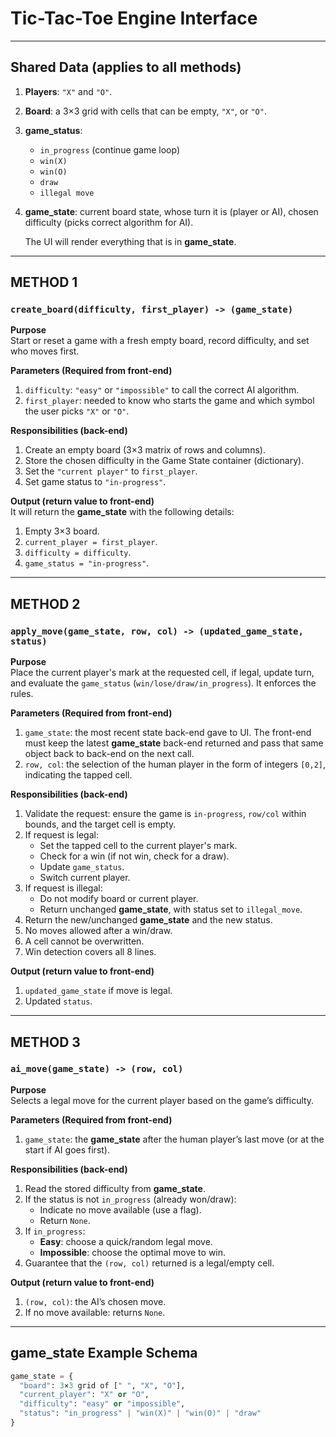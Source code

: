 # Tic-Tac-Toe Engine Interface

---

## Shared Data (applies to all methods)
1. **Players**: `"X"` and `"O"`.
2. **Board**: a 3×3 grid with cells that can be empty, `"X"`, or `"O"`.
3. **game_status**:  
   - `in_progress` (continue game loop)  
   - `win(X)`  
   - `win(O)`  
   - `draw`  
   - `illegal move`
4. **game_state**: current board state, whose turn it is (player or AI), chosen difficulty (picks correct algorithm for AI).  

   The UI will render everything that is in **game_state**.

---

## METHOD 1  
### `create_board(difficulty, first_player) -> (game_state)`

**Purpose**  
Start or reset a game with a fresh empty board, record difficulty, and set who moves first.

**Parameters (Required from front-end)**  
1. `difficulty`: `"easy"` or `"impossible"` to call the correct AI algorithm.  
2. `first_player`: needed to know who starts the game and which symbol the user picks `"X"` or `"O"`.


**Responsibilities (back-end)**  
1. Create an empty board (3×3 matrix of rows and columns).  
2. Store the chosen difficulty in the Game State container (dictionary).  
3. Set the `"current player"` to `first_player`.  
4. Set game status to `"in-progress"`.  

**Output (return value to front-end)**  
It will return the **game_state** with the following details:  
1. Empty 3×3 board.  
2. `current_player = first_player`.  
3. `difficulty = difficulty`.  
4. `game_status = "in-progress"`.  

---

## METHOD 2  
### `apply_move(game_state, row, col) -> (updated_game_state, status)`

**Purpose**  
Place the current player's mark at the requested cell, if legal, update turn, and evaluate the `game_status` (`win/lose/draw/in_progress`). It enforces the rules.

**Parameters (Required from front-end)**  
1. `game_state`: the most recent state back-end gave to UI. The front-end must keep the latest **game_state** back-end returned and pass that same object back to back-end on the next call.  
2. `row, col`: the selection of the human player in the form of integers `[0,2]`, indicating the tapped cell.  

**Responsibilities (back-end)**  
1. Validate the request: ensure the game is `in-progress`, `row/col` within bounds, and the target cell is empty.  
2. If request is legal:  
   - Set the tapped cell to the current player's mark.  
   - Check for a win (if not win, check for a draw).  
   - Update `game_status`.  
   - Switch current player.  
3. If request is illegal:  
   - Do not modify board or current player.  
   - Return unchanged **game_state**, with status set to `illegal_move`.  
4. Return the new/unchanged **game_state** and the new status.  
5. No moves allowed after a win/draw.  
6. A cell cannot be overwritten.  
7. Win detection covers all 8 lines.  

**Output (return value to front-end)**  
1. `updated_game_state` if move is legal.  
2. Updated `status`.  

---

## METHOD 3  
### `ai_move(game_state) -> (row, col)`

**Purpose**  
Selects a legal move for the current player based on the game’s difficulty.

**Parameters (Required from front-end)**  
1. `game_state`: the **game_state** after the human player’s last move (or at the start if AI goes first).  

**Responsibilities (back-end)**  
1. Read the stored difficulty from **game_state**.  
2. If the status is not `in_progress` (already won/draw):  
   - Indicate no move available (use a flag).  
   - Return `None`.  
3. If `in_progress`:  
   - **Easy**: choose a quick/random legal move.  
   - **Impossible**: choose the optimal move to win.  
4. Guarantee that the `(row, col)` returned is a legal/empty cell.  

**Output (return value to front-end)**  
1. `(row, col)`: the AI’s chosen move.  
2. If no move available: returns `None`.  

---

## game_state Example Schema

```python
game_state = {
  "board": 3×3 grid of [" ", "X", "O"],
  "current_player": "X" or "O",
  "difficulty": "easy" or "impossible",
  "status": "in_progress" | "win(X)" | "win(O)" | "draw"
}
